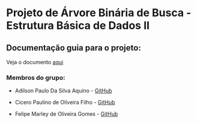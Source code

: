 # Projeto de Árvore Binária de Busca - Estrutura Básica de Dados II


## Documentação guia para o projeto:

Veja o documento [aqui](orientacao-projeto/trabalho_uni2.pdf)

### Membros do grupo:


- Adilson Paulo Da Silva Aquino - [GitHub](https://github.com/AdilsonPaulo)


- Cicero Paulino de Oliveira Filho - [GitHub](https://github.com/ciceropaulino)


- Felipe Marley de Oliveira Gomes - [GitHub](https://github.com/felipemarley)

